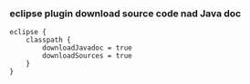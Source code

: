 ### eclipse plugin download source code nad Java doc

    eclipse {
        classpath {
            downloadJavadoc = true
            downloadSources = true
        }
    }
